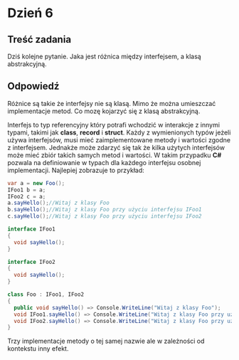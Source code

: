 # Dzień 6

## Treść zadania
Dziś kolejne pytanie.
Jaka jest różnica między interfejsem, a klasą abstrakcyjną.


## Odpowiedź
Różnice są takie że interfejsy nie są klasą.
Mimo że można umieszczać implementacje metod. Co mozę kojarzyć się z klasą abstrakcyjną.

Interfejs to typ referencyjny który potrafi wchodzić w interakcje z innymi typami, takimi jak **class**, **record** i **struct**.
Każdy z wymienionych typów jeżeli używa interfejsów, musi mieć zaimplementowane metody i wartości zgodne z interfejsem. Jednakże może zdarzyć się tak że kilka użytych interfejsów może mieć zbiór takich samych metod i wartości.
W takim przypadku **C#** pozwala na definiowanie w typach dla każdego interfejsu osobnej implementacji.
Najlepiej zobrazuje to przykład:
```c#
var a = new Foo();
IFoo1 b = a;
IFoo2 c = a;
a.sayHello();//Witaj z klasy Foo
b.sayHello();//Witaj z klasy Foo przy użyciu interfejsu IFoo1
c.sayHello();//Witaj z klasy Foo przy użyciu interfejsu IFoo2

interface IFoo1
{
  void sayHello();
}

interface IFoo2
{
  void sayHello();
}

class Foo : IFoo1, IFoo2
{
  public void sayHello() => Console.WriteLine("Witaj z klasy Foo");
  void IFoo1.sayHello() => Console.WriteLine("Witaj z klasy Foo przy użyciu interfejsu IFoo1");
  void IFoo2.sayHello() => Console.WriteLine("Witaj z klasy Foo przy użyciu interfejsu IFoo2");
}
```
Trzy implementacje metody o tej samej nazwie ale w zależności od kontekstu inny efekt.